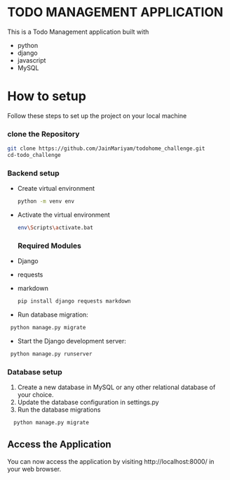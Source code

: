 # TODO MANAGEMENT APPLICATION
This is a Todo Management application built with
- python
- django
- javascript
- MySQL

# How to setup
Follow these steps to set up the project on your local machine


### clone the Repository
```bash
git clone https://github.com/JainMariyam/todohome_challenge.git
cd-todo_challenge
```

### Backend setup

- Create virtual environment
  
  ```bash
  python -m venv env
  ```

- Activate the virtual environment
 
   ```bash
  env\Scripts\activate.bat
  ```

  ### Required Modules

- Django
- requests
- markdown

   ```bash
  pip install django requests markdown
  ```

 - Run database migration:

 ```bash
  python manage.py migrate
  ```

 - Start the Django development server:

 ```bash
  python manage.py runserver
  ```

### Database setup
1. Create a new database in MySQL or any other relational database of your choice.
2. Update the database configuration in settings.py
3. Run the database migrations

```bash
  python manage.py migrate
  ```
 
## Access the Application

You can now access the application by visiting http://localhost:8000/ in your web browser.
